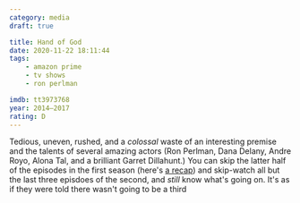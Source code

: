 ```yaml
---
category: media
draft: true

title: Hand of God
date: 2020-11-22 18:11:44
tags:
    - amazon prime
    - tv shows
    - ron perlman

imdb: tt3973768
year: 2014–2017
rating: D
---
```


Tedious, uneven, rushed, and a _colossal_ waste of an interesting premise and the talents of several amazing actors (Ron Perlman, Dana Delany, Andre Royo, Alona Tal, and a brilliant Garret Dillahunt.) You can skip the latter half of the episodes in the first season (here's [a recap](https://www.youtube.com/watch?v=TjXjQ-z8Bho)) and skip-watch all but the last three episdoes of the second, and _still_ know what's going on. It's as if they were told there wasn't going to be a third

<span class="spoiler">
